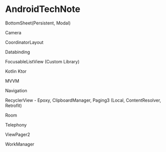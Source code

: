 # AndroidTechNote

BottomSheet(Persistent, Modal)

Camera

CoordinatorLayout

Databinding

FocusableListView (Custom Library)

Kotlin Ktor

MVVM

Navigation

RecyclerView - Epoxy, ClipboardManager, Paging3 (Local, ContentResolver, Retrofit)
 
Room

Telephony

ViewPager2

WorkManager
